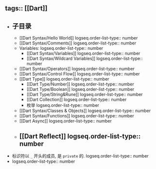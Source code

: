 tags:: [[Dart]]
---

- ## 子目录
	- [[Dart Syntax/Hello World]]
	  logseq.order-list-type:: number
	- [[Dart Syntax/Comments]]
	  logseq.order-list-type:: number
	- Variables:
	  logseq.order-list-type:: number
		- [[Dart Syntax/Variables]]
		  logseq.order-list-type:: number
		- [[Dart Syntax/Wildcard Variables]]
		  logseq.order-list-type:: number
	- [[Dart Syntax/Operators]]
	  logseq.order-list-type:: number
	- [[Dart Syntax/Control Flow]]
	  logseq.order-list-type:: number
	- [[Dart Type]]
	  logseq.order-list-type:: number
		- [[Dart Type/Number]]
		  logseq.order-list-type:: number
		- [[Dart Type/Boolean]]
		  logseq.order-list-type:: number
		- [[Dart Type/String&Rune]]
		  logseq.order-list-type:: number
		- [[Dart Collection]]
		  logseq.order-list-type:: number
		- 枚举
		  logseq.order-list-type:: number
	- [[Dart Syntax/Classes & Objects]]
	  logseq.order-list-type:: number
	- [[Dart Syntax/Functions]]
	  logseq.order-list-type:: number
	- [[Dart Async]]
	  logseq.order-list-type:: number
	- [[Dart Reflect]]
	  logseq.order-list-type:: number
		-
- 标识符以 `_` 开头的成员, 是 `private` 的.
  logseq.order-list-type:: number
- logseq.order-list-type:: number